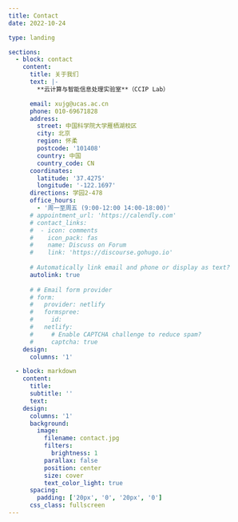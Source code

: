 ```yaml
---
title: Contact
date: 2022-10-24

type: landing

sections:
  - block: contact
    content:
      title: 关于我们
      text: |-
        **云计算与智能信息处理实验室**（CCIP Lab）

      email: xujg@ucas.ac.cn
      phone: 010-69671828
      address:
        street: 中国科学院大学雁栖湖校区
        city: 北京
        region: 怀柔
        postcode: '101408'
        country: 中国
        country_code: CN
      coordinates:
        latitude: '37.4275'
        longitude: '-122.1697'
      directions: 学园2-478
      office_hours:
        - '周一至周五 (9:00-12:00 14:00-18:00)'
      # appointment_url: 'https://calendly.com'
      # contact_links:
      #  - icon: comments
      #    icon_pack: fas
      #    name: Discuss on Forum
      #    link: 'https://discourse.gohugo.io'
    
      # Automatically link email and phone or display as text?
      autolink: true
    
      # # Email form provider
      # form:
      #   provider: netlify
      #   formspree:
      #     id:
      #   netlify:
      #     # Enable CAPTCHA challenge to reduce spam?
      #     captcha: true
    design:
      columns: '1'

  - block: markdown
    content:
      title:
      subtitle: ''
      text:
    design:
      columns: '1'
      background:
        image: 
          filename: contact.jpg
          filters:
            brightness: 1
          parallax: false
          position: center
          size: cover
          text_color_light: true
      spacing:
        padding: ['20px', '0', '20px', '0']
      css_class: fullscreen
---
```

